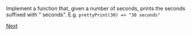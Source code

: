Implement a function that, given a number of seconds, prints the seconds suffixed with " seconds". E.g. ```prettyPrint(30) => "30 seconds"```

[Next](tasks/1.2.md)
